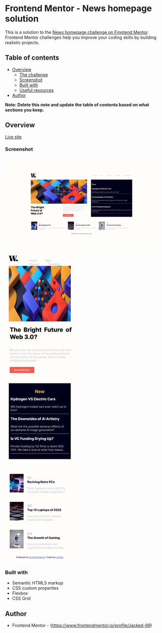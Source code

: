 # Frontend Mentor - News homepage solution

This is a solution to the [News homepage challenge on Frontend Mentor](https://www.frontendmentor.io/challenges/news-homepage-H6SWTa1MFl). Frontend Mentor challenges help you improve your coding skills by building realistic projects. 

## Table of contents

- [Overview](#overview)
  - [The challenge](#the-challenge)
  - [Screenshot](#screenshot)
  - [Built with](#built-with)
  - [Useful resources](#useful-resources)
- [Author](#author)

**Note: Delete this note and update the table of contents based on what sections you keep.**

## Overview

[Live site](https://news-homepage-main-git-mobilefirst-jacked-99.vercel.app/)

### Screenshot


![desktop](/screenshots/desktop-view.png)
![mobile](/screenshots/mobile-view.png)


### Built with

- Semantic HTML5 markup
- CSS custom properties
- Flexbox
- CSS Grid




## Author


- Frontend Mentor - (https://www.frontendmentor.io/profile/Jacked-99)
